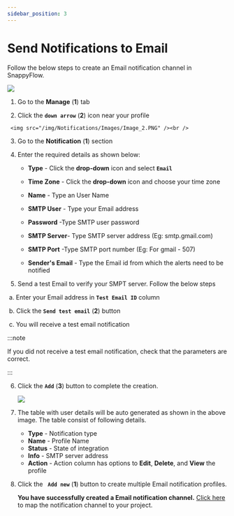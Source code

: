 ```yaml
---
sidebar_position: 3 
---
```

# Send Notifications to Email
Follow the below steps to create an Email notification channel in SnappyFlow.
 
<img src="/img/Notifications/Images/Image_1.PNG" /><br />

   1. Go to the **Manage** (**1**) tab

   2. Click the **`down arrow`**  (**2**) icon near your profile

     <img src="/img/Notifications/Images/Image_2.PNG" /><br /> 

   3. Go to the **Notification**  (**1**) section

   4. Enter the required details as shown below:
      - **Type** - Click the **drop-down** icon and select **`Email`**

      - **Time Zone** - Click the **drop-down** icon and choose your time zone

      - **Name** - Type an User Name

      - **SMTP User** - Type your Email address

      - **Password** -Type SMTP user password

      - **SMTP Server**- Type SMTP server address (Eg: smtp.gmail.com)

      - **SMTP Port** -Type SMTP port number (Eg: For gmail - 507)

      - **Sender's Email** - Type the Email id from which the alerts need to be notified

   5. Send a test Email to verify your SMPT server. Follow the  below steps

​             a. Enter your Email address in **`Test Email ID`** column

​             b. Click the **`Send test email`**  (**2**) button

​             c. You will receive a test email notification

:::note

 If you did not receive a test email notification, check that the parameters are correct.

:::

6. Click the **`Add`** (**3**) button to complete the creation.

   <img src="/img/Notifications/Images/Image_3.PNG" /><br /> 

7. The table with user details will be auto generated as shown in the above image. The table consist of following details.

   - **Type** - Notification type
   - **Name** - Profile Name
   - **Status** - State of integration
   - **Info** - SMTP server address
   - **Action** - Action column has options to **Edit**, **Delete**, and **View** the profile

8. Click the **` Add new`**  (**1**) button to create multiple Email notification profiles.

   **You have successfully created a Email notification channel.** [Click here](/docs/Alerts_notifications/Notifications/Map_Notification_Alerts/map_projects_to_channels) to map the notification channel to your project.

